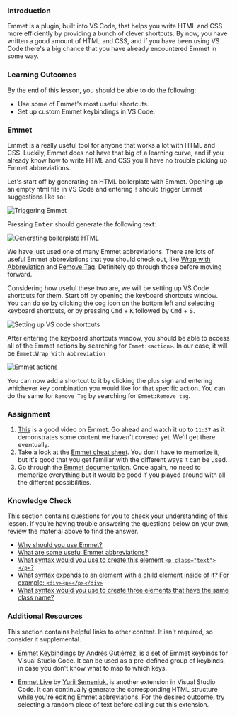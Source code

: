 ### Introduction

Emmet is a plugin, built into VS Code, that helps you write HTML and CSS more efficiently by providing a bunch of clever shortcuts. By now, you have written a good amount of HTML and CSS, and if you have been using VS Code there's a big chance that you have already encountered Emmet in some way.

### Learning Outcomes

By the end of this lesson, you should be able to do the following:

-   Use some of Emmet's most useful shortcuts.
-   Set up custom Emmet keybindings in VS Code.

### Emmet

Emmet is a really useful tool for anyone that works a lot with HTML and CSS. Luckily, Emmet does not have that big of a learning curve, and if you already know how to write HTML and CSS you'll have no trouble picking up Emmet abbreviations.

Let's start off by generating an HTML boilerplate with Emmet. Opening up an empty html file in VS Code and entering `!` should trigger Emmet suggestions like so:

![Triggering Emmet](https://cdn.statically.io/gh/TheOdinProject/curriculum/1953c1f219a8b321e7ecef9ebcb92834f50ffb9f/html_css/intermediate_html/emmet/imgs/00.png)

Pressing <kbd>Enter</kbd> should generate the following text:

![Generating boilerplate HTML](https://cdn.statically.io/gh/TheOdinProject/curriculum/1953c1f219a8b321e7ecef9ebcb92834f50ffb9f/html_css/intermediate_html/emmet/imgs/01.png)

We have just used one of many Emmet abbreviations. There are lots of useful Emmet abbreviations that you should check out, like [Wrap with Abbreviation](https://docs.emmet.io/actions/wrap-with-abbreviation/) and [Remove Tag](https://docs.emmet.io/actions/remove-tag/). Definitely go through those before moving forward.

Considering how useful these two are, we will be setting up VS Code shortcuts for them.
Start off by opening the keyboard shortcuts window. You can do so by clicking the cog icon on the bottom left and selecting keyboard shortcuts, or by pressing <kbd>Cmd</kbd> + <kbd>K</kbd> followed by <kbd>Cmd</kbd> + <kbd>S</kbd>.

![Setting up VS code shortcuts](https://cdn.statically.io/gh/TheOdinProject/curriculum/1953c1f219a8b321e7ecef9ebcb92834f50ffb9f/html_css/intermediate_html/emmet/imgs/02.png)

After entering the keyboard shortcuts window, you should be able to access all of the Emmet actions by searching for `Emmet:<action>`. In our case, it will be `Emmet:Wrap With Abbreviation`

![Emmet actions](https://cdn.statically.io/gh/TheOdinProject/curriculum/1953c1f219a8b321e7ecef9ebcb92834f50ffb9f/html_css/intermediate_html/emmet/imgs/03.png)

You can now add a shortcut to it by clicking the plus sign and entering whichever key combination you would like for that specific action.
You can do the same for `Remove Tag` by searching for `Emmet:Remove tag`.

### Assignment

<div class="lesson-content__panel" markdown="1">

1.  [This](https://www.youtube.com/watch?v=V8vizNQKtx0) is a good video on Emmet. Go ahead and watch it up to `11:37` as it demonstrates some content we haven't covered yet. We'll get there eventually.
2.  Take a look at the [Emmet cheat sheet](https://docs.emmet.io/cheat-sheet/). You don't have to memorize it, but it's good that you get familiar with the different ways it can be used.
3.  Go through the [Emmet documentation](https://docs.emmet.io/). Once again, no need to memorize everything but it would be good if you played around with all the different possibilities.

</div>

### Knowledge Check

This section contains questions for you to check your understanding of this lesson. If you’re having trouble answering the questions below on your own, review the material above to find the answer.

-   [Why should you use Emmet?](#emmet)
-   [What are some useful Emmet abbreviations?](#emmet)
-   [What syntax would you use to create this element `<p class="text"></p>`?](https://docs.emmet.io/cheat-sheet/)
-   [What syntax expands to an element with a child element inside of it? For example: `<div><p></p></div>`](https://docs.emmet.io/cheat-sheet/)
-   [What syntax would you use to create three elements that have the same class name?](https://docs.emmet.io/cheat-sheet/)

### Additional Resources

This section contains helpful links to other content. It isn't required, so consider it supplemental.

-   [Emmet Keybindings](https://marketplace.visualstudio.com/items?itemName=agutierrezr.emmet-keybindings) by [Andrés Gutiérrez](https://agutierrezr.github.io/), is a set of Emmet keybinds for Visual Studio Code. It can be used as a pre-defined group of keybinds, in case you don't know what to map to which keys.

-   [Emmet Live](https://marketplace.visualstudio.com/items?itemName=ysemeniuk.emmet-live) by [Yurii Semeniuk](https://github.com/semeniuk), is another extension in Visual Studio Code. It can continually generate the corresponding HTML structure while you're editing Emmet abbreviations. For the desired outcome, try selecting a random piece of text before calling out this extension.
